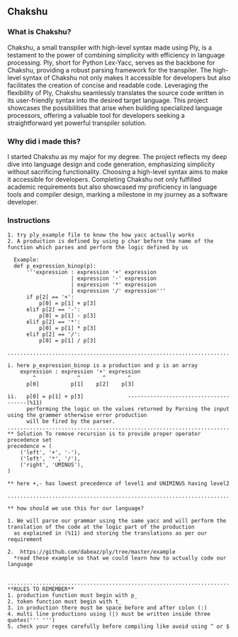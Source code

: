 ## Chakshu

### What is Chakshu?

Chakshu, a small transpiler with high-level syntax made using Ply, is a testament to the power of combining simplicity with efficiency in language processing. Ply, short for Python Lex-Yacc, serves as the backbone for Chakshu, providing a robust parsing framework for the transpiler. The high-level syntax of Chakshu not only makes it accessible for developers but also facilitates the creation of concise and readable code. Leveraging the flexibility of Ply, Chakshu seamlessly translates the source code written in its user-friendly syntax into the desired target language. This project showcases the possibilities that arise when building specialized language processors, offering a valuable tool for developers seeking a straightforward yet powerful transpiler solution.

### Why did i made this?

I started Chakshu as my major for my degree. The project reflects my deep dive into language design and code generation, emphasizing simplicity without sacrificing functionality. Choosing a high-level syntax aims to make it accessible for developers. Completing Chakshu not only fulfilled academic requirements but also showcased my proficiency in language tools and compiler design, marking a milestone in my journey as a software developer.

### Instructions

```
1. try ply_example file to know the how yacc actually works
2. A production is defined by using p char before the name of the function which parses and perform the logic defined by us

  Example:
  def p_expression_binop(p):
      '''expression : expression '+' expression
                    | expression '-' expression
                    | expression '*' expression
                    | expression '/' expression'''
      if p[2] == '+':
          p[0] = p[1] + p[3]
      elif p[2] == '-':
          p[0] = p[1] - p[3]
      elif p[2] == '*':
          p[0] = p[1] * p[3]
      elif p[2] == '/':
          p[0] = p[1] / p[3]

.............................................................................................................

i. here p_expression_binop is a production and p is an array
    expression : expression '+' expression
        ^             ^       ^       ^
      p[0]          p[1]    p[2]    p[3]

ii.   p[0] = p[1] + p[3]              --------------------------------------(%11)
      performing the logic on the values returned by Parsing the input using the grammer otherwise error production
      will be fired by the parser.
...............................................................................................................
** Solution To remove recursion is to provide proper operator precedence set
precedence = (
    ('left', '+', '-'),
    ('left', '*', '/'),
    ('right', 'UMINUS'),
)

** here +,- has lowest precedence of level1 and UNIMINUS having level2

...............................................................................................................

** how should we use this for our language?

1. We will parse our grammar using the same yacc and will perform the translation of the code at the logic part of the production
  as explained in (%11) and storing the translations as per our requirement

2.  https://github.com/dabeaz/ply/tree/master/example
  *read these example so that we could learn how to actually code our language

  ...............................................................................................................
**RULES TO REMEMBER**
1. production function must begin with p_
2. token function must begin with t_
3. in production there must be space before and after colon (:)
4. multi line productions using (|) must be written inside three quotes(''' ''')
5. check your regex carefully before compiling like avoid using ^ or $
```
